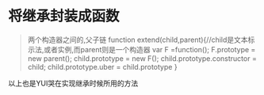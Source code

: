 # 将继承封装成函数
>两个构造器之间的,父子链
function extend(child,parent){//child是文本标示法,或者实例,而parent则是一个构造器
    var F =function();
    F.prototype = new parent();
    child.prototype = new F();
    child.prototype.constructor = child;
    child.prototype.uber = child.prototype
}

以上也是YUI哭在实现继承时候所用的方法